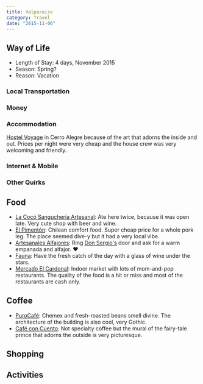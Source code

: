 ```yaml
---
title: Valparaiso
category: Travel
date: "2015-11-06"
---
```


## Way of Life

- Length of Stay: 4 days, November 2015
- Season: Spring?
- Reason: Vacation

### Local Transportation

### Money

### Accommodation

[Hostel Voyage](http://4sq.com/1rXIDlM) in Cerro Alegre because of the art that adorns the inside and out.
Prices per night were very cheap and the house crew was very welcoming and friendly.

### Internet & Mobile

### Other Quirks

## Food

- [La Cocó Sangucheria Artesanal](https://www.swarmapp.com/pmocampo/checkin/56450039498eb27c41e6d1a8): Ate here twice, because it was open late. Very cute shop with beer and wine.
- [El Pimentón](https://www.swarmapp.com/pmocampo/checkin/564542b5498ed7733ece6dcf): Chilean comfort food. Super cheap price for a whole pork leg. The place seemed dive-y but it had a very local vibe.
- [Artesanales Alfajores](http://4sq.com/2aqhEZH): Ring [Don Sergio's](/don-sergio/) door and ask for a warm empanada and alfajor. :heart:
- [Fauna](https://www.swarmapp.com/pmocampo/checkin/56471814498e81780a11d8c7): Have the fresh catch of the day with a glass of wine under the stars.
- [Mercado El Cardonal](https://www.swarmapp.com/pmocampo/checkin/5647a817498ee02cffc073c3): Indoor market with lots of mom-and-pop restaurants. The quality of the food is a hit or miss and most of the restaurants are cash only.

## Coffee

- [PuroCafé](https://www.swarmapp.com/pmocampo/checkin/56475250498e6815abb7af26): Chemex and fresh-roasted beans smell divine. The architecture of the building is also cool, very Gothic.
- [Café con Cuento](https://www.swarmapp.com/pmocampo/checkin/5647b9c4498e9edb42bd71ba): Not specialty coffee but the mural of the fairy-tale prince that adorns the outside is very picturesque.

## Shopping

## Activities

